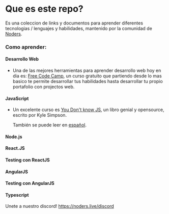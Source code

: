 # Que es este repo?

Es una coleccion de links y documentos para aprender diferentes tecnologias /
lenguajes y habilidades, mantenido por la comunidad de
[Noders](https://noders.com/).

### Como aprender:

#### Desarrollo Web

- Una de las mejores herramientas para aprender desarrollo web hoy en dia es:
  [Free Code Camp](https://www.freecodecamp.org/), un curso gratuito que
  partiendo desde lo mas basico te permite desarrollar tus habilidades hasta
  desarrollar tu propio portafolio con projectos web.

#### JavaScript

- Un excelente curso es
  [You Don't know JS](https://github.com/getify/You-Dont-Know-JS), un libro
  genial y opensource, escrito por Kyle Simpson.

  También se puede leer en
  [español](https://github.com/You-Dont-Know-JS-ES/Traduccion).

#### Node.js


#### React.JS


#### Testing con ReactJS


#### AngularJS


#### Testing con AngularJS


#### Typescript



Unete a nuestro discord! https://noders.live/discord

